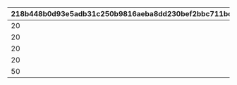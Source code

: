 |218b448b0d93e5adb31c250b9816aeba8dd230bef2bbc711bce972104d072eba|55666d2c3ddcd3c4b257229a80892997e881fb20d5cef0e4d6e7de93151c0917|de5a5da8f5a4ee53a0d57820c16d74779e3b56ba55cdd01d08660a7c86282bcc|224193518547e6c1f3fda6b66fe955ca193cf1375c2a3147217c8644a605abf1|3771a6da746454d9d5880dda2a275cacf0514c93aee042ca2eea99e45e02188e|5ed8c7ddb35bea5b8f1fa429a920d802885cb79ecfa5b054a00fdfaec5c43262|0f963a5bd7cb3e584e124c7dd85e75f9227e21d1bff77fc035e6c979c5d44491|3bf69962f5968ee3bea0197cd633ed0c959f36b7a2276fb9fa8e61104c30ce09|44d22606358e6b0b5b858db4707dc170541ff25878e4e7b20e5732f1b17d3b4a|8b0b4f1b0cb6c19dcc2c110c2a895c023e2b426457bc737a04683d054b51bab9|0d7b5df34191e6bf6c7dcb52fd188e62fefba4426f63a01115c8125261ed93f4|edf2fd1f4fe2942da6b0a64ccad7e1657d94e8d54e080d5b2ebe5e58db178e24|7d0d6d31c6abb31378516ac4a9345e47dceab2c3ccf462a4a387fa9be831feeb|cc47beb0b205fe88035afd55ed3600073cf390ba0ca8a691ff0c345fda12a971|ccd9ef56581fb7837fe2adeebfec91a9fdc194f734d8383f830fd0b66ddd0fe5|4b34b8cdede49aa1844e6a4166feba0253c360f701a8f8f46ded6f060fbf6e2f|
| --- | --- | --- | --- | --- | --- | --- | --- | --- | --- | --- | --- | --- | --- | --- | --- |
|20|2|25|2|23001|94002|91002|20003|0|1005|1000|12|0|1250000|0|8|
|20|2|25|2|23001|94002|91002|20003|0|1006|1000|12|0|1250000|0|8|
|20|2|25|2|23001|94002|91002|20003|0|1007|1000|12|0|1250000|0|8|
|20|2|25|2|23001|94002|91002|20003|0|1008|1000|12|0|1250000|0|8|
|50|2|10|2|23001|94002|91002|20004|0|2002|1500|12|0|5000000|0|8|